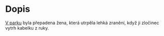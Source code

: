 # Dopis

[V parku](scene/park) byla přepadena žena, která utrpěla lehká zranění, když ji
zločinec vytrh kabelku z ruky.